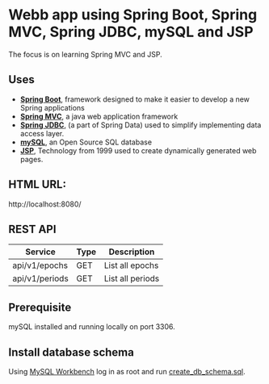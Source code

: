 # Webb app using Spring Boot, Spring MVC, Spring JDBC, mySQL and JSP

The focus is on learning Spring MVC and JSP.

## Uses
- **[Spring Boot](https://expressjs.com/)**, framework designed to make it easier to develop a new Spring applications
- **[Spring MVC](https://docs.spring.io/spring/docs/current/spring-framework-reference/web.html)**, a java web application framework
- **[Spring JDBC](https://spring.io/projects/spring-data-jdbc)**, (a part of Spring Data) used to simplify implementing data access layer.
- **[mySQL](https://www.mysql.com/)**, an Open Source SQL database
- **[JSP](https://www.oracle.com/technetwork/java/index-jsp-138231.html/)**, Technology from 1999 used to create dynamically generated web pages.

## HTML URL:
http://localhost:8080/ 

## REST API

|Service                             |Type  |Description                   |
|------------------------------------|------|-------------------------------
|api/v1/epochs                       |GET   |List all epochs               |
|api/v1/periods                      |GET   |List all periods              |

## Prerequisite
mySQL installed and running locally on port 3306.

## Install database schema
Using [MySQL Workbench](https://www.mysql.com/products/workbench/) log in as root and run [create_db_schema.sql](./create_db_schema.sql).